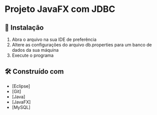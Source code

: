 # Projeto JavaFX com JDBC

## 🔧 Instalação

1. Abra o arquivo na sua IDE de preferência
2. Altere as configurações do arquivo db.properties para um banco de dados da sua máquina
3. Execute o programa

## :hammer_and_wrench: Construído com

* [Eclipse] 
* [Git] 
* [Java] 
* [JavaFX]
* [MySQL] 



